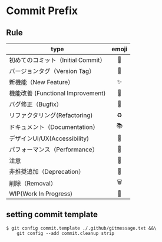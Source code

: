 # Commit Prefix

## Rule
| type                          | emoji |
|-------------------------------|:-----:|
| 初めてのコミット（Initial Commit）      |  🎉   |
| バージョンタグ（Version Tag）          |  🔖   |
| 新機能（New Feature）              |   ✨   |
| 機能改善 (Functional Improvement) |  🔧   |
| バグ修正（Bugfix）                  |  🐛   |
| リファクタリング(Refactoring)         |  ♻️   |
| ドキュメント（Documentation）         |  📚   |
| デザインUI/UX(Accessibility)      |  🎨   |
| パフォーマンス（Performance）          |  🐎   |
| 注意                            |  🚨   |
| 非推奨追加（Deprecation）            |  💩   |
| 削除（Removal）                   |  🗑️  |
| WIP(Work In Progress)         |  🚧   |

## setting commit template
```shell
$ git config commit.template ./.github/gitmessage.txt &&\
    git config --add commit.cleanup strip
```
